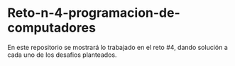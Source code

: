 # Reto-n-4-programacion-de-computadores
En este repositorio se mostrará lo trabajado en el reto #4, dando solución a cada uno de los desafios planteados.
